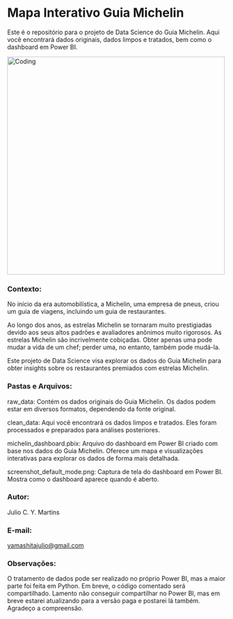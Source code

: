 # Mapa Interativo Guia Michelin 
Este é o repositório para o projeto de Data Science do Guia Michelin. Aqui você encontrará dados originais, dados limpos e tratados, bem como o dashboard em Power BI.

<img align="center" alt="Coding" width="500" src="https://i.ytimg.com/vi/ejuoFBNrvhg/maxresdefault.jpg">

### Contexto:
No início da era automobilística, a Michelin, uma empresa de pneus, criou um guia de viagens, incluindo um guia de restaurantes.

Ao longo dos anos, as estrelas Michelin se tornaram muito prestigiadas devido aos seus altos padrões e avaliadores anônimos muito rigorosos. As estrelas Michelin são incrivelmente cobiçadas. Obter apenas uma pode mudar a vida de um chef; perder uma, no entanto, também pode mudá-la.

Este projeto de Data Science visa explorar os dados do Guia Michelin para obter insights sobre os restaurantes premiados com estrelas Michelin.

### Pastas e Arquivos:
raw_data: Contém os dados originais do Guia Michelin. Os dados podem estar em diversos formatos, dependendo da fonte original.

clean_data: Aqui você encontrará os dados limpos e tratados. Eles foram processados e preparados para análises posteriores.

michelin_dashboard.pbix: Arquivo do dashboard em Power BI criado com base nos dados do Guia Michelin. Oferece um mapa e visualizações interativas para explorar os dados de forma mais detalhada.

screenshot_default_mode.png: Captura de tela do dashboard em Power BI. Mostra como o dashboard aparece quando é aberto.

### Autor:
Julio C. Y. Martins

### E-mail: 
yamashitajulio@gmail.com

### Observações:
O tratamento de dados pode ser realizado no próprio Power BI, mas a maior parte foi feita em Python. Em breve, o código comentado será compartilhado. Lamento não conseguir compartilhar no Power BI, mas em breve estarei atualizando para a versão paga e postarei lá também. Agradeço a compreensão.

